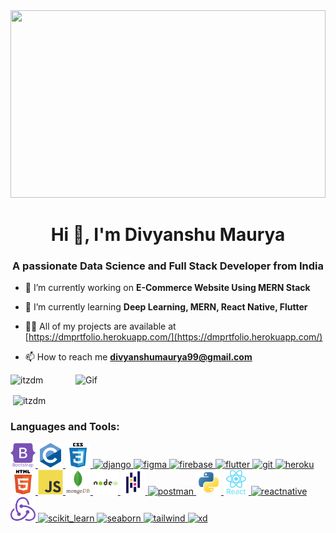 
<img width="100%" height="300" src="https://developers.giphy.com/branch/master/static/why_4-dbf60f160acb0c6f22c6260bd3a8c6b5.gif">

<h1 align="center">Hi 👋, I'm Divyanshu Maurya</h1>
<h3 align="center">A passionate Data Science and Full Stack Developer from India</h3>



- 🔭 I’m currently working on **E-Commerce Website Using MERN Stack**

- 🌱 I’m currently learning **Deep Learning, MERN, React Native, Flutter**

- 👨‍💻 All of my projects are available at
[https://dmprtfolio.herokuapp.com/](https://dmprtfolio.herokuapp.com/)

- 📫 How to reach me **divyanshumaurya99@gmail.com**

<img align="right" width="400" src="https://cdn.filestackcontent.com/efbSR18hT5uRKuo0zoMA" alt="Gif">



<p><img src="https://github-readme-stats.vercel.app/api/top-langs?username=itzdm&show_icons=true&locale=en&layout=compact"
alt="itzdm" /></p>

<p>&nbsp;<img align="center"
src="https://github-readme-stats.vercel.app/api?username=itzdm&show_icons=true&locale=en" alt="itzdm" />
</p>

<h3 align="left">Languages and Tools:</h3>
<p align="left"> <a href="https://getbootstrap.com" target="_blank" rel="noreferrer"> <img
src="https://raw.githubusercontent.com/devicons/devicon/master/icons/bootstrap/bootstrap-plain-wordmark.svg"
alt="bootstrap" width="40" height="40" /> </a> <a href="https://www.cprogramming.com/"
target="_blank" rel="noreferrer"> <img
src="https://raw.githubusercontent.com/devicons/devicon/master/icons/c/c-original.svg" alt="c"
width="40" height="40" /> </a> <a href="https://www.w3schools.com/css/" target="_blank"
rel="noreferrer"> <img
src="https://raw.githubusercontent.com/devicons/devicon/master/icons/css3/css3-original-wordmark.svg"
alt="css3" width="40" height="40" /> </a> <a href="https://www.djangoproject.com/" target="_blank"
rel="noreferrer"> <img src="https://cdn.worldvectorlogo.com/logos/django.svg" alt="django" width="40"
height="40" /> </a> <a href="https://www.figma.com/" target="_blank" rel="noreferrer"> <img
src="https://www.vectorlogo.zone/logos/figma/figma-icon.svg" alt="figma" width="40" height="40" />
</a> <a href="https://firebase.google.com/" target="_blank" rel="noreferrer"> <img
src="https://www.vectorlogo.zone/logos/firebase/firebase-icon.svg" alt="firebase" width="40"
height="40" />
</a> <a href="https://flutter.dev" target="_blank" rel="noreferrer"> <img
src="https://www.vectorlogo.zone/logos/flutterio/flutterio-icon.svg" alt="flutter" width="40"
height="40" />
</a> <a href="https://git-scm.com/" target="_blank" rel="noreferrer"> <img
src="https://www.vectorlogo.zone/logos/git-scm/git-scm-icon.svg" alt="git" width="40" height="40" />
</a> <a href="https://heroku.com" target="_blank" rel="noreferrer"> <img
src="https://www.vectorlogo.zone/logos/heroku/heroku-icon.svg" alt="heroku" width="40"
height="40" /> </a>
<a href="https://www.w3.org/html/" target="_blank" rel="noreferrer"> <img
src="https://raw.githubusercontent.com/devicons/devicon/master/icons/html5/html5-original-wordmark.svg"
alt="html5" width="40" height="40" /> </a> <a
href="https://developer.mozilla.org/en-US/docs/Web/JavaScript" target="_blank" rel="noreferrer"> <img
src="https://raw.githubusercontent.com/devicons/devicon/master/icons/javascript/javascript-original.svg"
alt="javascript" width="40" height="40" /> </a> <a href="https://www.mongodb.com/" target="_blank"
rel="noreferrer"> <img
src="https://raw.githubusercontent.com/devicons/devicon/master/icons/mongodb/mongodb-original-wordmark.svg"
alt="mongodb" width="40" height="40" /> </a> <a href="https://nodejs.org" target="_blank"
rel="noreferrer">
<img src="https://raw.githubusercontent.com/devicons/devicon/master/icons/nodejs/nodejs-original-wordmark.svg"
alt="nodejs" width="40" height="40" /> </a> <a href="https://pandas.pydata.org/" target="_blank"
rel="noreferrer"> <img
src="https://raw.githubusercontent.com/devicons/devicon/2ae2a900d2f041da66e950e4d48052658d850630/icons/pandas/pandas-original.svg"
alt="pandas" width="40" height="40" /> </a> <a href="https://postman.com" target="_blank"
rel="noreferrer">
<img src="https://www.vectorlogo.zone/logos/getpostman/getpostman-icon.svg" alt="postman" width="40"
height="40" /> </a> <a href="https://www.python.org" target="_blank" rel="noreferrer"> <img
src="https://raw.githubusercontent.com/devicons/devicon/master/icons/python/python-original.svg"
alt="python" width="40" height="40" /> </a> <a href="https://reactjs.org/" target="_blank"
rel="noreferrer">
<img src="https://raw.githubusercontent.com/devicons/devicon/master/icons/react/react-original-wordmark.svg"
alt="react" width="40" height="40" /> </a> <a href="https://reactnative.dev/" target="_blank"
rel="noreferrer"> <img src="https://reactnative.dev/img/header_logo.svg" alt="reactnative" width="40"
height="40" /> </a> <a href="https://redux.js.org" target="_blank" rel="noreferrer"> <img
src="https://raw.githubusercontent.com/devicons/devicon/master/icons/redux/redux-original.svg"
alt="redux" width="40" height="40" /> </a> <a href="https://scikit-learn.org/" target="_blank"
rel="noreferrer"> <img
src="https://upload.wikimedia.org/wikipedia/commons/0/05/Scikit_learn_logo_small.svg"
alt="scikit_learn" width="40" height="40" /> </a> <a href="https://seaborn.pydata.org/"
target="_blank" rel="noreferrer"> <img src="https://seaborn.pydata.org/_images/logo-mark-lightbg.svg"
alt="seaborn" width="40" height="40" /> </a>
<a href="https://tailwindcss.com/" target="_blank" rel="noreferrer"> <img
src="https://www.vectorlogo.zone/logos/tailwindcss/tailwindcss-icon.svg" alt="tailwind" width="40"
height="40" /> </a> <a href="https://www.adobe.com/products/xd.html" target="_blank"
rel="noreferrer"> <img src="https://cdn.worldvectorlogo.com/logos/adobe-xd.svg" alt="xd" width="40"
height="40" /> </a>
</p>
